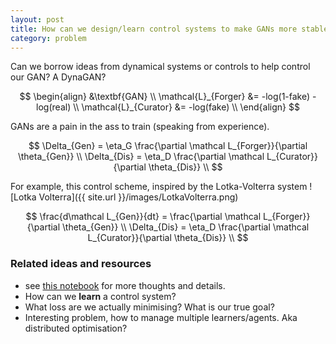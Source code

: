 ```yaml
---
layout: post
title: How can we design/learn control systems to make GANs more stable?
category: problem
---
```


Can we borrow ideas from dynamical systems or controls to help control our GAN? A DynaGAN? 

$$
\begin{align}
&\textbf{GAN} \\
\mathcal{L}_{Forger} &= -log(1-fake) - log(real) \\
\mathcal{L}_{Curator} &= -log(fake) \\
\end{align}
$$

GANs are a pain in the ass to train (speaking from experience).

$$
\Delta_{Gen} = \eta_G \frac{\partial \mathcal L_{Forger}}{\partial \theta_{Gen}} \\
\Delta_{Dis} = \eta_D \frac{\partial \mathcal L_{Curator}}{\partial \theta_{Dis}} \\
$$

For example, this control scheme, inspired by the Lotka-Volterra system
![Lotka Volterra]({{ site.url }}/images/LotkaVolterra.png)

$$
\frac{d\mathcal L_{Gen}}{dt} = \frac{\partial \mathcal L_{Forger}}{\partial \theta_{Gen}} \\
\Delta_{Dis} = \eta_D \frac{\partial \mathcal L_{Curator}}{\partial \theta_{Dis}} \\
$$

### Related ideas and resources

* see [this notebook]() for more thoughts and details.
* How can we __learn__ a control system?
* What loss are we actually minimising? What is our true goal?
* Interesting problem, how to manage multiple learners/agents. Aka distributed optimisation?